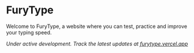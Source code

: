 # FuryType
Welcome to FuryType, a website where you can test, practice and improve your typing speed.

*Under active development. Track the latest updates at <a href="https://furytype.vercel.app">furytype.vercel.app</a>*
